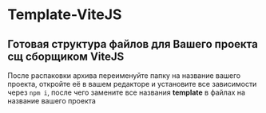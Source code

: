 # Template-ViteJS

## Готовая структура файлов для Вашего проекта сщ сборщиком ViteJS

После распаковки архива переименуйте папку на название вашего проекта, откройте её в вашем редакторе и установите все зависимости через `npm i`, после чего замените все названия **template** в файлах на название вашего проекта
